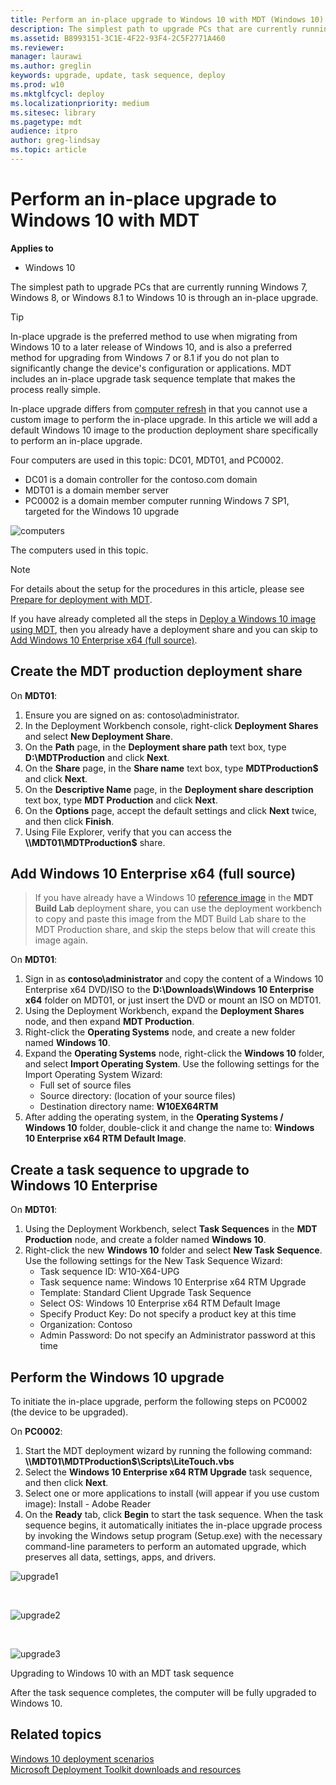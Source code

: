 ```yaml
---
title: Perform an in-place upgrade to Windows 10 with MDT (Windows 10)
description: The simplest path to upgrade PCs that are currently running Windows 7, Windows 8, or Windows 8.1 to Windows 10 is through an in-place upgrade.
ms.assetid: B8993151-3C1E-4F22-93F4-2C5F2771A460
ms.reviewer: 
manager: laurawi
ms.author: greglin
keywords: upgrade, update, task sequence, deploy
ms.prod: w10
ms.mktglfcycl: deploy
ms.localizationpriority: medium
ms.sitesec: library
ms.pagetype: mdt
audience: itpro
author: greg-lindsay
ms.topic: article
---
```


# Perform an in-place upgrade to Windows 10 with MDT

**Applies to**
-   Windows 10

The simplest path to upgrade PCs that are currently running Windows 7, Windows 8, or Windows 8.1 to Windows 10 is through an in-place upgrade. 

>[!TIP]
>In-place upgrade is the preferred method to use when migrating from Windows 10 to a later release of Windows 10, and is also a preferred method for upgrading from Windows 7 or 8.1 if you do not plan to significantly change the device's configuration or applications. MDT includes an in-place upgrade task sequence template that makes the process really simple. 

In-place upgrade differs from [computer refresh](refresh-a-windows-7-computer-with-windows-10.md) in that you cannot use a custom image to perform the in-place upgrade. In this article we will add a default Windows 10 image to the production deployment share specifically to perform an in-place upgrade.

Four computers are used in this topic: DC01, MDT01, and PC0002. 

- DC01 is a domain controller for the contoso.com domain
- MDT01 is a domain member server 
- PC0002 is a domain member computer running Windows 7 SP1, targeted for the Windows 10 upgrade

![computers](../images/mdt-upgrade.png)

The computers used in this topic.

>[!NOTE]
>For details about the setup for the procedures in this article, please see [Prepare for deployment with MDT](prepare-for-windows-deployment-with-mdt.md).

If you have already completed all the steps in [Deploy a Windows 10 image using MDT](deploy-a-windows-10-image-using-mdt), then you already have a deployment share and you can skip to [Add Windows 10 Enterprise x64 (full source)](#add-windows-10-enterprise-x64-full-source).

## Create the MDT production deployment share

On **MDT01**:

1. Ensure you are signed on as: contoso\administrator.
2. In the Deployment Workbench console, right-click **Deployment Shares** and select **New Deployment Share**.
3. On the **Path** page, in the **Deployment share path** text box, type **D:\\MDTProduction** and click **Next**.
4. On the **Share** page, in the **Share name** text box, type **MDTProduction$** and click **Next**.
5. On the **Descriptive Name** page, in the **Deployment share description** text box, type **MDT Production** and click **Next**.
6. On the **Options** page, accept the default settings and click **Next** twice, and then click **Finish**.
7. Using File Explorer, verify that you can access the **\\\\MDT01\\MDTProduction$** share.

## Add Windows 10 Enterprise x64 (full source)

>If you have already have a Windows 10 [reference image](create-a-windows-10-reference-image.md) in the **MDT Build Lab** deployment share, you can use the deployment workbench to copy and paste this image from the MDT Build Lab share to the MDT Production share, and skip the steps below that will create this image again.

On **MDT01**:

1. Sign in as **contoso\\administrator** and copy the content of a Windows 10 Enterprise x64 DVD/ISO to the **D:\\Downloads\\Windows 10 Enterprise x64** folder on MDT01, or just insert the DVD or mount an ISO on MDT01.
2. Using the Deployment Workbench, expand the **Deployment Shares** node, and then expand **MDT Production**.
3. Right-click the **Operating Systems** node, and create a new folder named **Windows 10**.
4. Expand the **Operating Systems** node, right-click the **Windows 10** folder, and select **Import Operating System**. Use the following settings for the Import Operating System Wizard:
    - Full set of source files
    - Source directory: (location of your source files)
    - Destination directory name: <b>W10EX64RTM</b>
5. After adding the operating system, in the **Operating Systems / Windows 10** folder, double-click it and change the name to: **Windows 10 Enterprise x64 RTM Default Image**.

## Create a task sequence to upgrade to Windows 10 Enterprise

On **MDT01**:

1.  Using the Deployment Workbench, select **Task Sequences** in the **MDT Production** node, and create a folder named **Windows 10**.
2.  Right-click the new **Windows 10** folder and select **New Task Sequence**. Use the following settings for the New Task Sequence Wizard:
    -   Task sequence ID: W10-X64-UPG
    -   Task sequence name: Windows 10 Enterprise x64 RTM Upgrade
    -   Template: Standard Client Upgrade Task Sequence
    -   Select OS: Windows 10 Enterprise x64 RTM Default Image
    -   Specify Product Key: Do not specify a product key at this time
    -   Organization: Contoso
    -   Admin Password: Do not specify an Administrator password at this time

## Perform the Windows 10 upgrade

To initiate the in-place upgrade, perform the following steps on PC0002 (the device to be upgraded).

On **PC0002**:

1. Start the MDT deployment wizard by running the following command: **\\\\MDT01\\MDTProduction$\\Scripts\\LiteTouch.vbs**
2. Select the **Windows 10 Enterprise x64 RTM Upgrade** task sequence, and then click **Next**. 
3. Select one or more applications to install (will appear if you use custom image): Install - Adobe Reader
4. On the **Ready** tab, click **Begin** to start the task sequence.
   When the task sequence begins, it automatically initiates the in-place upgrade process by invoking the Windows setup program (Setup.exe) with the necessary command-line parameters to perform an automated upgrade, which preserves all data, settings, apps, and drivers.

![upgrade1](../images/upgrademdt-fig5-winupgrade.png)

<br>

![upgrade2](../images/mdt-upgrade-proc.png)

<br>

![upgrade3](../images/mdt-post-upg.png)

Upgrading to Windows 10 with an MDT task sequence

After the task sequence completes, the computer will be fully upgraded to Windows 10.

## Related topics

[Windows 10 deployment scenarios](../windows-10-deployment-scenarios.md)<br>
[Microsoft Deployment Toolkit downloads and resources](https://go.microsoft.com/fwlink/p/?LinkId=618117)